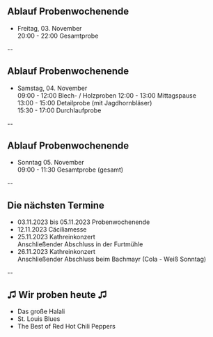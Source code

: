 ## Ablauf Probenwochenende

* Freitag, 03. November  
  20:00 - 22:00 Gesamtprobe

--

## Ablauf Probenwochenende

* Samstag, 04. November  
  09:00 - 12:00 Blech- / Holzproben
  12:00 - 13:00 Mittagspause  
  13:00 - 15:00 Detailprobe (mit Jagdhornbläser)  
  15:30 - 17:00 Durchlaufprobe  

--

## Ablauf Probenwochenende

* Sonntag 05. November  
  09:00 - 11:30 Gesamtprobe (gesamt)

--

## Die nächsten Termine

* 03.11.2023 bis 05.11.2023 Probenwochenende  
* 12.11.2023 Cäciliamesse  
* 25.11.2023 Kathreinkonzert  
  Anschließender Abschluss in der Furtmühle
* 26.11.2023 Kathreinkonzert  
  Anschließender Abschluss beim Bachmayr (Cola - Weiß Sonntag)

--

## ♫ Wir proben heute ♫

* Das große Halali
* St. Louis Blues
* The Best of Red Hot Chili Peppers
